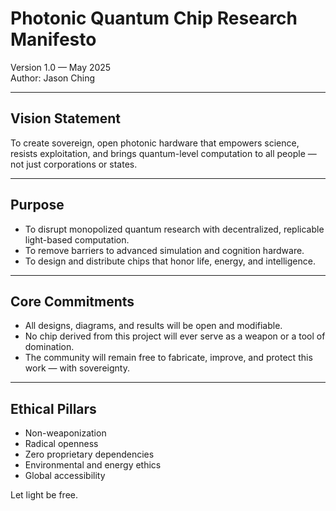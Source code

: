 # Photonic Quantum Chip Research Manifesto

Version 1.0 — May 2025  
Author: Jason Ching

---

## Vision Statement

To create sovereign, open photonic hardware that empowers science, resists exploitation, and brings quantum-level computation to all people — not just corporations or states.

---

## Purpose

- To disrupt monopolized quantum research with decentralized, replicable light-based computation.
- To remove barriers to advanced simulation and cognition hardware.
- To design and distribute chips that honor life, energy, and intelligence.

---

## Core Commitments

- All designs, diagrams, and results will be open and modifiable.
- No chip derived from this project will ever serve as a weapon or a tool of domination.
- The community will remain free to fabricate, improve, and protect this work — with sovereignty.

---

## Ethical Pillars

- Non-weaponization
- Radical openness
- Zero proprietary dependencies
- Environmental and energy ethics
- Global accessibility

Let light be free.

